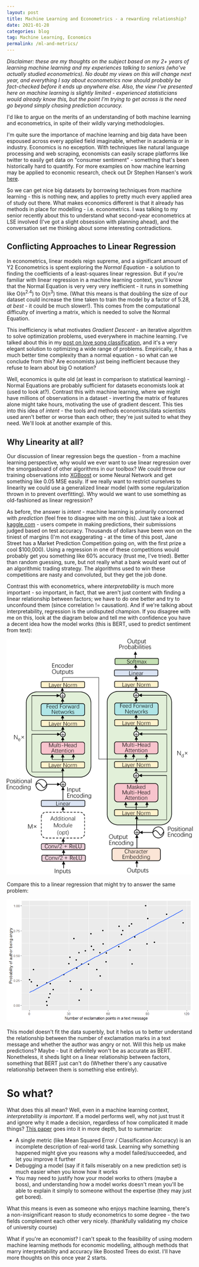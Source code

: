 ```yaml
---
layout: post
title: Machine Learning and Econometrics - a rewarding relationship?
date: 2021-01-28
categories: blog
tag: Machine Learning, Economics
permalink: /ml-and-metrics/
---
```

_Disclaimer: these are my thoughts on the subject based on my 2+ years of learning machine learning and my experiences talking to seniors (who've actually studied econometrics). No doubt my views on this will change next year, and everything I say about econometrics now should probably be fact-checked before it ends up anywhere else. Also, the view I've presented here on machine learning is slightly limited - experienced statisticians would already know this, but the point I'm trying to get across is the need go beyond simply chasing prediction accuracy._

I'd like to argue on the merits of an understanding of both machine learning and econometrics, in spite of their wildly varying methodologies.

I'm quite sure the importance of machine learning and big data have been espoused across every applied field imaginable, whether in academia or in industry. Economics is no exception. With techniques like natural language processing and web scraping, economists can easily scrape platforms like twitter to easily get data on "consumer sentiment" - something that's been historically hard to quantify. For more examples on how machine learning may be applied to economic research, check out Dr Stephen Hansen's work [here](https://sekhansen.github.io/pdf_files/qje_2018.pdf).

So we can get nice big datasets by borrowing techniques from machine learning - this is nothing new, and applies to pretty much every applied area of study out there. What makes economics different is that it already has methods in place for modelling - i.e. econometrics. I was talking to my senior recently about this to understand what second-year econometrics at LSE involved (I've got a slight obsession with planning ahead), and the conversation set me thinking about some interesting contradictions.

## Conflicting Approaches to Linear Regression ##
In econometrics, linear models reign supreme, and a significant amount of Y2 Econometrics is spent exploring the _Normal Equation_ - a solution to finding the coefficients of a least-squares linear regression. But if you're familiar with linear regression in a machine learning context, you'll know that the Normal Equation is very very very inefficient - it runs in something like O(n<sup>2.4</sup>) to O(n<sup>3</sup>) time. (What this means is that doubling the size of our dataset could increase the time taken to train the model by a factor of 5.28, _at best_ - it could be much slower!). This comes from the computational difficulty of inverting a matrix, which is needed to solve the Normal Equation.

This inefficiency is what motivates _Gradient Descent_ - an iterative algorithm to solve optimization problems, used everywhere in machine learning. I've talked about this in my [post on love song classification](https://ethan-cheong.github.io/love-song-classification-1/), and it's a very elegant solution to optimizing a wide range of problems. Empirically, it has a much better time complexity than a normal equation - so what can we conclude from this? Are economists just being inefficient because they refuse to learn about big O notation?

Well, economics is quite old (at least in comparison to statistical learning) - Normal Equations are probably sufficient for datasets economists look at (used to look at?). Contrast this with machine learning, where we might have millions of observations in a dataset - inverting the matrix of features alone might take hours, motivating the use of gradient descent. This ties into this idea of _intent_ - the tools and methods economists/data scientists used aren't better or worse than each other; they're just suited to what they need. We'll look at another example of this.

## Why Linearity at all? ##
Our discussion of linear regression begs the question - from a machine learning perspective, why would we ever want to use linear regression over the smorgasboard of other algorithms in our toolbox? We could throw our training observations into [XGBoost](https://xgboost.readthedocs.io/en/latest/index.html) or some Neural Network and get something like 0.05 MSE easily. If we really want to restrict ourselves to linearity we could use a generalized linear model (with some regularization thrown in to prevent overfitting). Why would we want to use something as old-fashioned as linear regression?

As before, the answer is _intent_ - machine learning is primarily concerned with _prediction_ (feel free to disagree with me on this). Just take a look at [kaggle.com](https://www.kaggle.com/competitions) - users compete in making predictions, their submissions judged based on test accuracy. Thousands of dollars have been won on the tiniest of margins (I'm not exaggerating - at the time of this post, Jane Street has a Market Prediction Competition going on, with the first prize a cool $100,000). Using a regression in one of these competitions would probably get you something like 60% accuracy (trust me, I've tried). Better than random guessing, sure, but not really what a bank would want out of an algorithmic trading strategy. The algorithms used to win these competitions are nasty and convoluted, but they get the job done.

Contrast this with econometrics, where _interpretability_ is much more important - so important, in fact, that we aren't just content with finding a linear relationship between factors; we have to do one better and try to unconfound them (since correlation != causation). And if we're talking about interpretability, regression is the undisputed champion. If you disagree with me on this, look at the diagram below and tell me with confidence you have a decent idea how the model works (this is BERT, used to predict sentiment from text):

![BERT Architecture](/assets/mlmetrics/bert.png)

Compare this to a linear regression that might try to answer the same problem:

![Linreg](/assets/mlmetrics/plot.png)

This model doesn't fit the data superbly, but it helps us to better understand the relationship between the number of exclamation marks in a text message and whether the author was angry or not. Will this help us make predictions? Maybe - but it definitely won't be as accurate as BERT. Nonetheless, it sheds light on a linear relationship between factors, something that BERT just can't do (Whether there's any causative relationship between them is something else entirely).

# So what?
What does this all mean? Well, even in a machine learning context, _interpretability is important_. If a model performs well, why not just trust it and ignore why it made a decision, regardless of how complicated it made things? [This paper](https://arxiv.org/abs/1702.08608) goes into it in more depth, but to summarize:
* A single metric (like Mean Squared Error / Classification Accuracy) is an incomplete description of real-world task. Learning why something happened might give you reasons why a model failed/succeeded, and let you improve it further
* Debugging a model (say if it fails miserably on a new prediction set) is much easier when you know how it works
* You may need to justify how your model works to others (maybe a boss), and understanding how a model works doesn't mean you'll be able to explain it simply to someone without the expertise (they may just get bored).

What this means is even as someone who enjoys machine learning, there's a non-insignificant reason to study econometrics to some degree - the two fields complement each other very nicely.
(thankfully validating my choice of university course)

What if you're an economist? I can't speak to the feasibility of using modern machine learning methods for economic modelling, although methods that marry interpretability and accuracy like Boosted Trees do exist. I'll have more thoughts on this once year 2 starts.
